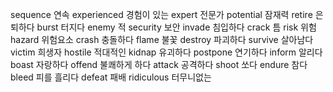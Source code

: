 sequence	연속
experienced	경험이 있는
expert	전문가
potential	잠재력
retire	은퇴하다
burst	터지다
enemy	적
security	보안
invade	침입하다
crack	틈
risk	위험
hazard	위험요소
crash	충돌하다
flame	불꽃
destroy	파괴하다
survive	살아남다
victim	희생자
hostile	적대적인
kidnap	유괴하다
postpone	연기하다
inform	알리다
boast	자랑하다
offend	불쾌하게 하다
attack	공격하다
shoot	쏘다
endure	참다
bleed	피를 흘리다
defeat	패배
ridiculous	터무니없는
